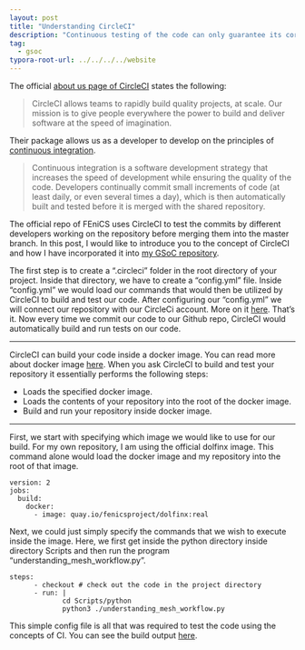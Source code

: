 ```yaml
---
layout: post
title: "Understanding CircleCI"
description: "Continuous testing of the code can only guarantee its correctness."
tag: 
  - gsoc
typora-root-url: ../../../../website
---
```


The official [about us page of CircleCI](https://circleci.com/about/) states the following:

> CircleCI allows teams to rapidly build quality projects, at scale. Our mission is to give people everywhere the power to build and deliver software at the speed of imagination.

Their package allows us as a developer to develop on the principles of [continuous integration](https://circleci.com/continuous-integration/).

> Continuous integration is a software development strategy that increases the speed of development while ensuring the quality of the code. Developers continually commit small increments of code (at least daily, or even several times a day), which is then automatically built and tested before it is merged with the shared repository.

The official repo of FEniCS uses CircleCI to test the commits by different developers working on the repository before merging them into the master branch. In this post, I would like to introduce you to the concept of CircleCI and how I have incorporated it into [my GSoC repository](https://github.com/iitrabhi/GSoC2019).

The first step is to create a “.circleci” folder in the root directory of your project. Inside that directory, we have to create a “config.yml” file. Inside “config.yml” we would load our commands that would then be utilized by CircleCI to build and test our code. After configuring our “config.yml” we will connect our repository with our CircleCi account. More on it [here](https://circleci.com/docs/2.0/getting-started/). That’s it. Now every time we commit our code to our Github repo, CircleCI would automatically build and run tests on our code.

------

CircleCI can build your code inside a docker image. You can read more about docker image [here](https://computationalmechanics.in/understanding-the-dockerfile-of-dolfin-x/). When you ask CircleCI to build and test your repository it essentially performs the following steps:

- Loads the specified docker image.
- Loads the contents of your repository into the root of the docker image.
- Build and run your repository inside docker image.

------

First, we start with specifying which image we would like to use for our build. For my own repository, I am using the official dolfinx image. This command alone would load the docker image and my repository into the root of that image.

```
version: 2
jobs:
  build:
    docker: 
      - image: quay.io/fenicsproject/dolfinx:real 
```

Next, we could just simply specify the commands that we wish to execute inside the image. Here, we first get inside the python directory inside directory Scripts and then run the program “understanding_mesh_workflow.py”.

```
steps:
      - checkout # check out the code in the project directory
      - run: |
             cd Scripts/python
             python3 ./understanding_mesh_workflow.py
```

This simple config file is all that was required to test the code using the concepts of CI. You can see the build output [here](https://circleci.com/gh/iitrabhi/workflows/GSoC2019).
